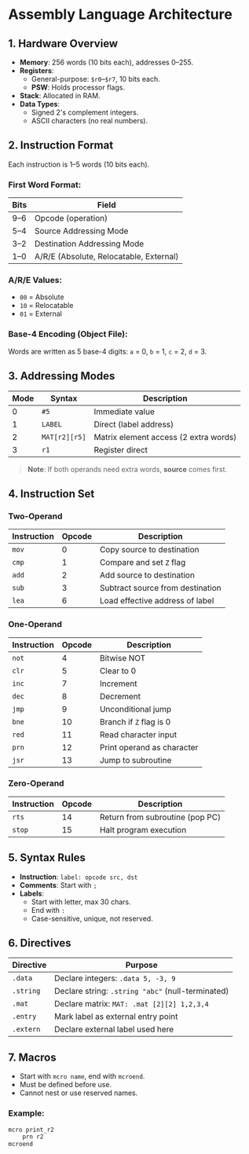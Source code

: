 # Assembly Language Architecture

## 1. Hardware Overview
- **Memory**: 256 words (10 bits each), addresses 0–255.
- **Registers**:
  - General-purpose: `$r0`–`$r7`, 10 bits each.
  - **PSW**: Holds processor flags.
- **Stack**: Allocated in RAM.
- **Data Types**:
  - Signed 2's complement integers.
  - ASCII characters (no real numbers).

## 2. Instruction Format
Each instruction is 1–5 words (10 bits each).

### First Word Format:
| Bits  | Field                        |
|-------|------------------------------|
| 9–6   | Opcode (operation)           |
| 5–4   | Source Addressing Mode       |
| 3–2   | Destination Addressing Mode  |
| 1–0   | A/R/E (Absolute, Relocatable, External) |

### A/R/E Values:
- `00` = Absolute
- `10` = Relocatable
- `01` = External

### Base-4 Encoding (Object File):
Words are written as 5 base-4 digits: `a` = 0, `b` = 1, `c` = 2, `d` = 3.

## 3. Addressing Modes
| Mode | Syntax        | Description                                      |
|------|---------------|--------------------------------------------------|
| 0    | `#5`          | Immediate value                                  |
| 1    | `LABEL`       | Direct (label address)                           |
| 2    | `MAT[r2][r5]` | Matrix element access (2 extra words)            |
| 3    | `r1`          | Register direct                                  |

> **Note**: If both operands need extra words, **source** comes first.

## 4. Instruction Set

### Two-Operand
| Instruction | Opcode | Description                             |
|-------------|--------|-----------------------------------------|
| `mov`       | 0      | Copy source to destination              |
| `cmp`       | 1      | Compare and set `Z` flag                |
| `add`       | 2      | Add source to destination               |
| `sub`       | 3      | Subtract source from destination        |
| `lea`       | 6      | Load effective address of label         |

### One-Operand
| Instruction | Opcode | Description                             |
|-------------|--------|-----------------------------------------|
| `not`       | 4      | Bitwise NOT                             |
| `clr`       | 5      | Clear to 0                              |
| `inc`       | 7      | Increment                               |
| `dec`       | 8      | Decrement                               |
| `jmp`       | 9      | Unconditional jump                      |
| `bne`       | 10     | Branch if `Z` flag is 0                 |
| `red`       | 11     | Read character input                    |
| `prn`       | 12     | Print operand as character              |
| `jsr`       | 13     | Jump to subroutine                      |

### Zero-Operand
| Instruction | Opcode | Description                             |
|-------------|--------|-----------------------------------------|
| `rts`       | 14     | Return from subroutine (pop PC)         |
| `stop`      | 15     | Halt program execution                  |

## 5. Syntax Rules
- **Instruction**: `label: opcode src, dst`
- **Comments**: Start with `;`
- **Labels**:
  - Start with letter, max 30 chars.
  - End with `:`
  - Case-sensitive, unique, not reserved.

## 6. Directives
| Directive   | Purpose                                      |
|-------------|----------------------------------------------|
| `.data`     | Declare integers: `.data 5, -3, 9`            |
| `.string`   | Declare string: `.string "abc"` (null-terminated) |
| `.mat`      | Declare matrix: `MAT: .mat [2][2] 1,2,3,4`    |
| `.entry`    | Mark label as external entry point           |
| `.extern`   | Declare external label used here             |

## 7. Macros
- Start with `mcro name`, end with `mcroend`.
- Must be defined before use.
- Cannot nest or use reserved names.

### Example:
```asm
mcro print_r2
    prn r2
mcroend
